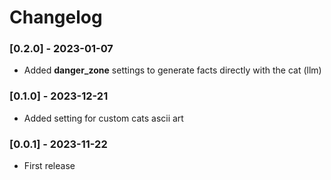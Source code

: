 # Changelog

### [0.2.0] - 2023-01-07
- Added **danger_zone** settings to generate facts directly with the cat (llm)

### [0.1.0] - 2023-12-21
- Added setting for custom cats ascii art

### [0.0.1] - 2023-11-22
- First release